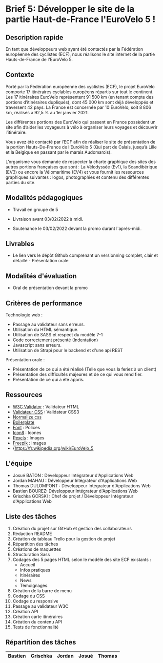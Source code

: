 # Brief 5: Développer le site de la partie Haut-de-France l'EuroVelo 5 !

## Description rapide

En tant que développeurs web ayant été contactés par la Fédération européenne des cyclistes (ECF), nous réalisons le site internet de la partie Hauts-de-France de l'EuroVelo 5.

## Contexte
Porté par la Fédération européenne des cyclistes (ECF), le projet EuroVelo comporte 17 itinéraires cyclables européens répartis sur tout le continent. Les 17 itinéraires EuroVelo représentent 91 500 km (en tenant compte des portions d’itinéraires dupliqués), dont 45 000 km sont déjà développés et traversent 42 pays. La France est concernée par 10 EuroVelo, soit 8 806 km, réalisés à 92,5 % au 1er janvier 2021.

Les différentes portions des EuroVelo qui passent en France possèdent un site afin d’aider les voyageurs à vélo à organiser leurs voyages et découvrir l’itinéraire.

Vous avez été contacté par l’ECF afin de réaliser le site de présentation de la portion Hauts-De-France de l’EuroVélo 5 (Qui part de Calais, jusqu’à Lille et la Belgique en passant par le marais Audomarois).

L’organisme vous demande de respecter la charte graphique des sites des autres portions françaises que sont : La Vélodyssée (Ev1), la Scandibérique (EV3) ou encore la Vélomaritime (EV4) et vous fournit les ressources graphiques suivantes : logos, photographies et contenu des différentes parties du site.

## Modalités pédagogiques

- Travail en groupe de 5

- Livraison avant 03/02/2022 à midi.

- Soutenance le 03/02/2022 devant la promo durant l'après-midi.

## Livrables

- Le lien vers le dépôt Github comprenant un versionning complet, clair et détaillé - Présentation orale

## Modalités d'évaluation

-  Oral de présentation devant la promo

## Critères de performance

Technologie web :

-   Passage au validateur sans erreurs.
-   Utilisation du HTML sémantique.
-   Utilisation de SASS et respect du modèle 7-1
-   Code correctement présenté (Indentation)
-   Javascript sans erreurs.
-   Utilisation de Strapi pour le backend et d'une api REST

Présentation orale :

-   Présentation de ce qui a été réalisé (Telle que vous la feriez à un client)
-   Présentation des difficultés majeures et de ce qui vous rend fier.
-   Présentation de ce qui a été appris.

## Ressources

-   [W3C Validator](https://validator.w3.org/) : Validateur HTML
-   [Validateur CSS](https://jigsaw.w3.org/css-validator/) : Validateur CSS3
-   [Normalize.css](https://github.com/necolas/normalize.css)
-   [Boilerplate](https://html5boilerplate.com/)
-   [Font](https://fontawesome.com/) : Polices
- [Icon8](https://icons8.com/illustrations/web-elements) : Icones
-  [Pexels](https://www.pexels.com/fr-fr/) : Images
-  [Freepik](https://fr.freepik.com/) : Images
- {https://fr.wikipedia.org/wiki/EuroVelo_5

## L'équipe

- Josué BATON : Développeur Intégrateur d'Applications Web 
- Jordan MAHAU : Développeur Intégrateur d'Applications Web 
- Thomas DULOMPONT : Développeur Intégrateur d'Applications Web
- Bastien BOUREZ: Développeur Intégrateur d'Applications Web
- Grischka GORSKI : Chef de projet / Développeur Intégrateur d'Applications Web

## Liste des tâches 

1. Création du projet sur GitHub et gestion des collaborateurs
2. Rédaction README
3. Création de tableau Trello pour la gestion de projet
4. Répartition des tâches
5. Créations de maquettes
6. Structuration Sass
7. Codages des 5 pages HTML selon le modèle des site ECF existants :
	- Accueil
	- Infos pratiques
	- Itinéraires 
	- News
	- Témoignages
8. Création de la barre de menu
9. Codage du CSS 
10. Codage du responsive
11. Passage au validateur W3C
12. Création API
13. Création carte itinéraires
14. Création du contenu API
15. Tests de fonctionnalité

## Répartition des tâches

| Bastien | Grischka | Jordan | Josué | Thomas |
|:----------|:----------|:----------|:----------|:----------|

```